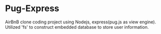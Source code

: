 # Pug-Express
AirBnB clone coding project using Nodejs, express(pug.js as view engine). 
Utilized 'fs' to construct embedded database to store user information.
